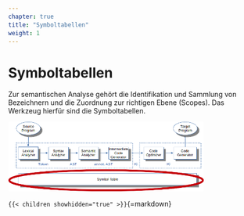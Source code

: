 ```yaml
---
chapter: true
title: "Symboltabellen"
weight: 1
---
```



# Symboltabellen

Zur semantischen Analyse gehört die Identifikation und Sammlung von Bezeichnern und die
Zuordnung zur richtigen Ebene (Scopes). Das Werkzeug hierfür sind die Symboltabellen.

![](images/architektur_cb.png)


`{{< children showhidden="true" >}}`{=markdown}
